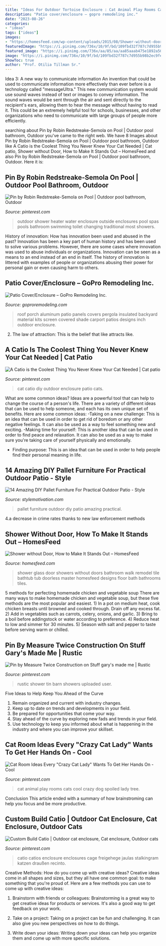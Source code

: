 ```yaml
---
title: "Ideas For Outdoor Tortoise Enclosure : Cat Animal Play Rooms Cats Cool Crazy Dog Spoiled Lady Tree"
description: "Patio cover/enclosure – gopro remodeling inc."
date: "2023-08-26"
categories:
- "ideas"
tags: ["ideas"]
images:
- "https://homesfeed.com/wp-content/uploads/2015/08/Shower-without-door-with-transparent-glass-panels-and-multiple-showerheads-a-heldhand-showerhead-built-in-bathtub-fixture.jpg"
featuredImage: "https://i.pinimg.com/736x/10/9f/bd/109fbd32f787c7d955b98b2ec9fe7e98.jpg"
featured_image: "https://i.pinimg.com/736x/aa/85/aa/aa85aaab475e1892a50743313d0279ad.jpg"
image: "https://i.pinimg.com/736x/10/9f/bd/109fbd32f787c7d955b98b2ec9fe7e98.jpg"
ShowToc: true
author: "Prof. Otilia Tillman Sr."
---
```



Idea 3: A new way to communicate information
An invention that could be used to communicate information more effectively than ever before is a technology called "messageUltra." This new communication system would use sound waves instead of text or images to convey information. The sound waves would be sent through the air and sent directly to the recipient's ears, allowing them to hear the message without having to read it. This could be an extremely helpful tool for schools, businesses, and other organizations who need to communicate with large groups of people more efficiently.

	

		
searching about Pin by Robin Redstreake-Semola on Pool | Outdoor pool bathroom, Outdoor you've came to the right web. We have 8 Images about Pin by Robin Redstreake-Semola on Pool | Outdoor pool bathroom, Outdoor like A Catio is the Coolest Thing You Never Knew Your Cat Needed | Cat patio, Shower without Door, How to Make It Stands Out – HomesFeed and also Pin by Robin Redstreake-Semola on Pool | Outdoor pool bathroom, Outdoor. Here it is:
		
    
## Pin By Robin Redstreake-Semola On Pool | Outdoor Pool Bathroom, Outdoor

<img loading=lazy src="https://i.pinimg.com/736x/aa/85/aa/aa85aaab475e1892a50743313d0279ad.jpg" onerror="this.onerror=null;this.src='https://tse4.mm.bing.net/th?id=OIP.4511hCk78094HiApI1xoWgHaGG&amp;pid=15.1';" alt="Pin by Robin Redstreake-Semola on Pool | Outdoor pool bathroom, Outdoor">

_Source: pinterest.com_

>outdoor shower heater water enclosure outside enclosures pool spas pools bathroom swimming toilet changing traditional most showers. 

	

History of innovation: How has innovation been used and abused in the past?
Innovation has been a key part of human history and has been used to solve various problems. However, there are some cases where innovation was used to abuse individuals or organizations. Innovation can be seen as a means to an end instead of an end in itself. The history of innovation is littered with examples of people or organizations abusing their power for personal gain or even causing harm to others.

    
## Patio Cover/Enclosure – GoPro Remodeling Inc.

<img loading=lazy src="http://www.goproremodeling.com/wp-content/uploads/2018/01/3inchcover.259202122_large.jpg" onerror="this.onerror=null;this.src='https://tse2.mm.bing.net/th?id=OIP.GBmIXWSdn7_vbJ4-kqVqfQHaFj&amp;pid=15.1';" alt="Patio Cover/Enclosure – GoPro Remodeling Inc.">

_Source: goproremodeling.com_

>roof porch aluminum patio panels covers pergola insulated backyard material kits screen covered shade carport patios designs inch outdoor enclosure. 

	

2. The law of attraction: This is the belief that like attracts like.

    
## A Catio Is The Coolest Thing You Never Knew Your Cat Needed | Cat Patio

<img loading=lazy src="https://i.pinimg.com/736x/8d/92/84/8d92840c2e84c1665706bc0b36b7f6e7.jpg" onerror="this.onerror=null;this.src='https://tse1.mm.bing.net/th?id=OIP.mJy-oFevWTAIxvoekVMS8gHaL8&amp;pid=15.1';" alt="A Catio is the Coolest Thing You Never Knew Your Cat Needed | Cat patio">

_Source: pinterest.com_

>cat catio diy outdoor enclosure patio cats. 

	

What are some common ideas?
Ideas are a powerful tool that can help to change the course of a person's life. There are a variety of different ideas that can be used to help someone, and each has its own unique set of benefits. Here are some common ideas: 
-Taking on a new challenge: This is an idea that can be used in order to get rid of boredom or any other negative feelings. It can also be used as a way to feel something new and exciting. 
-Making time for yourself: This is another idea that can be used in order to find peace and relaxation. It can also be used as a way to make sure you're taking care of yourself physically and emotionally. 
- Finding purpose: This is an idea that can be used in order to help people find their personal meaning in life.

    
## 14 Amazing DIY Pallet Furniture For Practical Outdoor Patio - Style

<img loading=lazy src="https://homebnc.com/homeimg/2017/04/11-outdoor-pallet-furniture-ideas-homebnc.jpg" onerror="this.onerror=null;this.src='https://tse2.mm.bing.net/th?id=OIP.bBMJgxLOgafN_W-nY6QMowHaLH&amp;pid=15.1';" alt="14 Amazing DIY Pallet Furniture For Practical Outdoor Patio - Style">

_Source: stylemotivation.com_

>pallet furniture outdoor diy patio amazing practical. 

	

4.a decrease in crime rates thanks to new law enforcement methods

    
## Shower Without Door, How To Make It Stands Out – HomesFeed

<img loading=lazy src="https://homesfeed.com/wp-content/uploads/2015/08/Shower-without-door-with-transparent-glass-panels-and-multiple-showerheads-a-heldhand-showerhead-built-in-bathtub-fixture.jpg" onerror="this.onerror=null;this.src='https://tse2.mm.bing.net/th?id=OIP.ZfN_5DZ0vZAUlVQleiK0nQHaJ4&amp;pid=15.1';" alt="Shower without Door, How to Make It Stands Out – HomesFeed">

_Source: homesfeed.com_

>shower glass door showers without doors bathroom walk remodel tile bathtub tub doorless master homesfeed designs floor bath bathrooms tiles. 

	

5 methods for perfecting homemade chicken and vegetable soup
There are many ways to make homemade chicken and vegetable soup, but these five methods are the most popular and easiest. 1) In a pot on medium heat, cook chicken breasts until browned and cooked through. Drain off any excess fat. 2) Add in vegetables such as carrots, celery, onions, and garlic. 3) Bring to a boil before addingstock or water according to preference. 4) Reduce heat to low and simmer for 30 minutes. 5) Season with salt and pepper to taste before serving warm or chilled.

    
## Pin By Measure Twice Construction On Stuff Gary&#039;s Made Me | Rustic

<img loading=lazy src="https://i.pinimg.com/736x/45/73/af/4573af47bb2c2e7fb0e86d302c88dff7--rustic-outdoor-rustic-decor.jpg" onerror="this.onerror=null;this.src='https://tse3.mm.bing.net/th?id=OIP.RSb6FjhQreg4ZHA55hdsowHaQN&amp;pid=15.1';" alt="Pin by Measure Twice Construction on Stuff gary&#039;s made me | Rustic">

_Source: pinterest.com_

>rustic shower tin barn showers uploaded user. 

	

Five Ideas to Help Keep You Ahead of the Curve
1. Remain organized and current with industry changes.
2. Keep up to date on trends and developments in your field.
3. Be prepared for opportunities that come your way.
4. Stay ahead of the curve by exploring new fads and trends in your field.
5. Use technology to keep you informed about what is happening in the industry and where you can improve your skillset.

    
## Cat Room Ideas Every &quot;Crazy Cat Lady&quot; Wants To Get Her Hands On - Cool

<img loading=lazy src="https://i.pinimg.com/736x/18/51/5c/18515cefccc1154e716ad4bfef7736e1--cat-play-rooms-dog-rooms.jpg" onerror="this.onerror=null;this.src='https://tse3.mm.bing.net/th?id=OIP.Y-_M2-Lp5rkehFzgq9jSRgHaLX&amp;pid=15.1';" alt="Cat Room Ideas Every &quot;Crazy Cat Lady&quot; Wants To Get Her Hands On - Cool">

_Source: pinterest.com_

>cat animal play rooms cats cool crazy dog spoiled lady tree. 

	

Conclusion
This article ended with a summary of how brainstroming can help you focus and be more productive.

    
## Custom Build Catio | Outdoor Cat Enclosure, Cat Enclosure, Outdoor Cats

<img loading=lazy src="https://i.pinimg.com/736x/10/9f/bd/109fbd32f787c7d955b98b2ec9fe7e98.jpg" onerror="this.onerror=null;this.src='https://tse4.mm.bing.net/th?id=OIP.zHHP9npDlOJklsq7wXdK-QHaJ3&amp;pid=15.1';" alt="Custom Build Catio | Outdoor cat enclosure, Cat enclosure, Outdoor cats">

_Source: pinterest.com_

>catio catios enclosure enclosures cage freigehege jaulas stalkingram katzen draußen recinto. 

	

Creative Methods: How do you come up with creative ideas?
Creative ideas come in all shapes and sizes, but they all have one common goal: to make something that you're proud of. Here are a few methods you can use to come up with creative ideas:
1. Brainstorm with friends or colleagues: Brainstorming is a great way to get creative ideas for products or services. It's also a good way to get feedback on your work.

2. Take on a project: Taking on a project can be fun and challenging. It can also give you new perspectives on how to do things.

3. Write down your ideas: Writing down your ideas can help you organize them and come up with more specific solutions.

